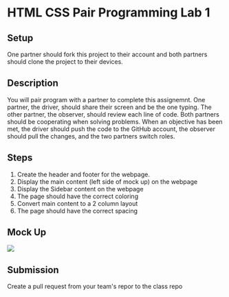 # HTML CSS Pair Programming Lab 1

## Setup
One partner should fork this project to their account and both partners should clone the project to their devices.

## Description
You will pair program with a partner to complete this assignemnt. One partner, the driver, should share their screen and be the one typing. The other partner, the observer, should review each line of code. Both partners should be cooperating when solving problems. When an objective has been met, the driver should push the code to the GitHub account, the observer should pull the changes, and the two partners switch roles. 

## Steps
1. Create the header and footer for the webpage.
2. Display the main content (left side of mock up) on the webpage
3. Display the Sidebar content on the webpage
4. The page should have the correct coloring
5. Convert main content to a 2 column layout 
6. The page should have the correct spacing


## Mock Up
![](mockup.png)

## Submission
Create a pull request from your team's repor to the class repo
